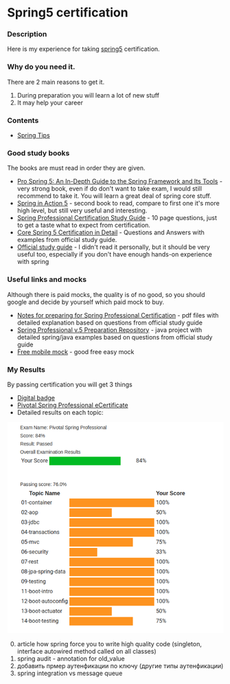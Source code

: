 # Spring5 certification

### Description
Here is my experience for taking [spring5](https://store.education.pivotal.io/confirm-course?courseid=EDU-1202) certification.


### Why do you need it.
There are 2 main reasons to get it.
1. During preparation you will learn a lot of new stuff
2. It may help your career

### Contents
* [Spring Tips](https://github.com/dgaydukov/cert-spring5/blob/master/files/spring5.md)


### Good study books
The books are must read in order they are given.
* [Pro Spring 5: An In-Depth Guide to the Spring Framework and Its Tools](https://www.amazon.com/Pro-Spring-Depth-Guide-Framework-ebook/dp/B076FQ5KFK) - very strong book, even if do don't want to take exam, I would still recommend to take it. You will learn a great deal of spring core stuff.
* [Spring in Action 5](https://www.amazon.com/Spring-Action-Craig-Walls/dp/1617294942) - second book to read, compare to first one it's more high level, but still very useful and interesting.
* [Spring Professional Certification Study Guide](https://pivotalcontent.s3.amazonaws.com/academy/Spring-Professional-Certification-Study-Guide.pdf) - 10 page questions, just to get a taste what to expect from certification.
* [Core Spring 5 Certification in Detail](https://leanpub.com/corespring5certificationindetail) - Questions and Answers with examples from official study guide.
* [Official study guide](https://www.amazon.com/Pivotal-Certified-Professional-Spring-Developer/dp/1484251350) - I didn't read it personally, but it should be very useful too, especially if you don't have enough hands-on experience with spring


### Useful links and mocks
Although there is paid mocks, the quality is of no good, so you should google and decide by yourself which paid mock to buy.
* [Notes for preparing for Spring Professional Certification](https://github.com/MrR0807/SpringCertification5.0) - pdf files with detailed explanation based on questions from official study guide
* [Spring Professional v.5 Preparation Repository](https://github.com/vshemyako/spring-certification-5.0) - java project with detailed spring/java examples based on questions from official study guide
* [Free mobile mock](https://play.google.com/store/apps/details?id=com.springqcm) - good free easy mock


### My Results
By passing certification you will get 3 things
* [Digital badge](http://bcert.me/seavwbxal)
* [Pivotal Spring Professional eCertificate](https://github.com/dgaydukov/cert-spring5/blob/master/files/eCertificate.pdf)
* Detailed results on each topic:

![Exam score](https://github.com/dgaydukov/cert-spring5/blob/master/files/images/exam-score.png)

0. article how spring force you to write high quality code (singleton, interface autowired method called on all classes)
0. spring audit - annotation for old_value
0. добавить прмер аутенфикации по ключу (другие типы аутенфикации)
0. spring integration vs message queue